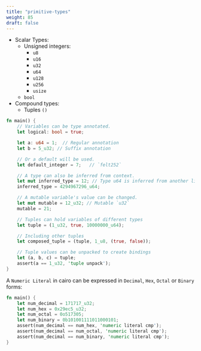 ```yaml
---
title: "primitive-types"
weight: 85
draft: false
---
```


* Scalar Types:
  * Unsigned integers:
    * `u8`
    * `u16`
    * `u32`
    * `u64`
    * `u128`
    * `u256`
    * `usize`
  * `bool`
* Compound types:
  * Tuples `()`

```rust
fn main() {
    // Variables can be type annotated.
    let logical: bool = true;

    let a: u64 = 1;  // Regular annotation
    let b = 5_u32; // Suffix annotation

    // Or a default will be used.
    let default_integer = 7;   // `felt252`

    // A type can also be inferred from context.
    let mut inferred_type = 12; // Type u64 is inferred from another line.
    inferred_type = 4294967296_u64;

    // A mutable variable's value can be changed.
    let mut mutable = 12_u32; // Mutable `u32`
    mutable = 21;

    // Tuples can hold variables of different types
    let tuple = (1_u32, true, 10000000_u64);

    // Including other tuples
    let composed_tuple = (tuple, 1_u8, (true, false));

    // Tuple values can be unpacked to create bindings
    let (a, b, c) = tuple;
    assert(a == 1_u32, 'tuple unpack');
}
```
A `Numeric Literal` in cairo can be expressed in `Decimal`, `Hex`, `Octal` or `Binary` forms:
```rust
fn main() {
    let num_decimal = 171717_u32;
    let num_hex = 0x29ec5_u32;
    let num_octal = 0o517305;
    let num_binary = 0b101001111011000101;
    assert(num_decimal == num_hex, 'numeric literal cmp');
    assert(num_decimal == num_octal, 'numeric literal cmp');
    assert(num_decimal == num_binary, 'numeric literal cmp');
}
```